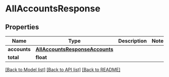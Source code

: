 # AllAccountsResponse


## Properties
Name | Type | Description | Notes
------------ | ------------- | ------------- | -------------
**accounts** | [**AllAccountsResponseAccounts**](AllAccountsResponseAccounts.md) |  | 
**total** | **float** |  | 

[[Back to Model list]](../README.md#documentation-for-models) [[Back to API list]](../README.md#documentation-for-api-endpoints) [[Back to README]](../README.md)


